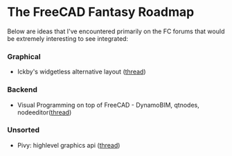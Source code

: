 # The FreeCAD Fantasy Roadmap

Below are ideas that I've encountered primarily on the FC forums that would be extremely interesting to see integrated:

### Graphical
* Ickby's widgetless alternative layout ([thread](https://forum.freecadweb.org/viewtopic.php?f=8&t=23053))

### Backend
* Visual Programming on top of FreeCAD - DynamoBIM, qtnodes, nodeeditor([thread](https://forum.freecadweb.org/viewtopic.php?f=8&t=7442))


### Unsorted
* Pivy: highlevel graphics api ([thread](https://forum.freecadweb.org/viewtopic.php?t=21808))